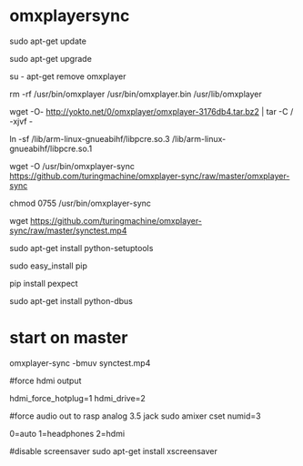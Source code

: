 # omxplayersync

sudo apt-get update

sudo apt-get upgrade

su -
apt-get remove omxplayer

rm -rf /usr/bin/omxplayer /usr/bin/omxplayer.bin /usr/lib/omxplayer

wget -O- http://yokto.net/0/omxplayer/omxplayer-3176db4.tar.bz2 | tar -C / -xjvf -

ln -sf /lib/arm-linux-gnueabihf/libpcre.so.3 /lib/arm-linux-gnueabihf/libpcre.so.1

wget -O /usr/bin/omxplayer-sync https://github.com/turingmachine/omxplayer-sync/raw/master/omxplayer-sync

chmod 0755 /usr/bin/omxplayer-sync

wget https://github.com/turingmachine/omxplayer-sync/raw/master/synctest.mp4


sudo apt-get install python-setuptools

sudo easy_install pip

pip install pexpect

sudo apt-get install python-dbus


# start on master

omxplayer-sync -bmuv synctest.mp4


#force hdmi output

 hdmi_force_hotplug=1
 hdmi_drive=2
 
 #force audio out to rasp analog 3.5 jack
 sudo amixer cset numid=3 <output>

0=auto
1=headphones
2=hdmi

#disable screensaver
sudo apt-get install xscreensaver
